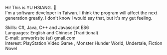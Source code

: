 Hi! This is YU HSIANG.  👋  
I'm a software developer in Taiwan.  I think the program will affect the next generation greatly.  I don't know I would say that, but it's my gut feeling. 

Skills: C#, Java, C++ and Javascript ES6  
Languages: English and Chinese (Traditional)  
E-mail: umworksite (at) gmail.com  
Interest: PlayStation Video Game , Monster Hunder World, Undertale, Fiction Novel
